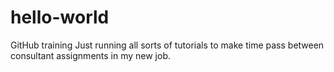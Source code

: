 # hello-world
GitHub training
Just running all sorts of tutorials to make time pass
between consultant assignments in my new job.
